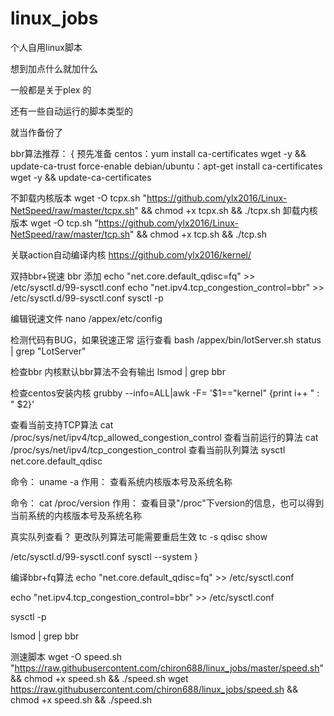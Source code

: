 # linux_jobs
个人自用linux脚本

想到加点什么就加什么

一般都是关于plex 的

还有一些自动运行的脚本类型的

就当作备份了

bbr算法推荐：
{
预先准备
centos：yum install ca-certificates wget -y && update-ca-trust force-enable
debian/ubuntu：apt-get install ca-certificates wget -y && update-ca-certificates

不卸载内核版本
wget -O tcpx.sh "https://github.com/ylx2016/Linux-NetSpeed/raw/master/tcpx.sh" && chmod +x tcpx.sh && ./tcpx.sh
卸载内核版本
wget -O tcp.sh "https://github.com/ylx2016/Linux-NetSpeed/raw/master/tcp.sh" && chmod +x tcp.sh && ./tcp.sh

关联action自动编译内核
https://github.com/ylx2016/kernel/

双持bbr+锐速
bbr 添加
echo "net.core.default_qdisc=fq" >> /etc/sysctl.d/99-sysctl.conf
echo "net.ipv4.tcp_congestion_control=bbr" >> /etc/sysctl.d/99-sysctl.conf
sysctl -p

编辑锐速文件
nano /appex/etc/config

检测代码有BUG，如果锐速正常 运行查看
bash /appex/bin/lotServer.sh status | grep "LotServer"

检查bbr 内核默认bbr算法不会有输出
lsmod | grep bbr

检查centos安装内核
grubby --info=ALL|awk -F= '$1=="kernel" {print i++ " : " $2}'

查看当前支持TCP算法
cat /proc/sys/net/ipv4/tcp_allowed_congestion_control
查看当前运行的算法
cat /proc/sys/net/ipv4/tcp_congestion_control
查看当前队列算法
sysctl net.core.default_qdisc

命令： uname -a
作用： 查看系统内核版本号及系统名称

命令： cat /proc/version
作用： 查看目录"/proc"下version的信息，也可以得到当前系统的内核版本号及系统名称

真实队列查看？ 更改队列算法可能需要重启生效
tc -s qdisc show

/etc/sysctl.d/99-sysctl.conf
sysctl --system
}

编译bbr+fq算法
echo "net.core.default_qdisc=fq" >> /etc/sysctl.conf

echo "net.ipv4.tcp_congestion_control=bbr" >> /etc/sysctl.conf

sysctl -p

lsmod | grep bbr

测速脚本
wget -O speed.sh "https://raw.githubusercontent.com/chiron688/linux_jobs/master/speed.sh" && chmod +x speed.sh && ./speed.sh
wget https://raw.githubusercontent.com/chiron688/linux_jobs/speed.sh && chmod +x speed.sh && ./speed.sh
